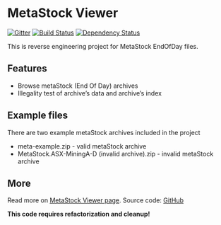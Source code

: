 # MetaStock Viewer

[![Gitter](https://badges.gitter.im/m-szalik/metastock-viewer.svg)](https://gitter.im/m-szalik/metastock-viewer?utm_source=badge&utm_medium=badge&utm_campaign=pr-badge&utm_content=body_badge)
[![Build Status](https://travis-ci.org/m-szalik/metastock-viewer.svg?branch=master)](https://travis-ci.org/m-szalik/metastock-viewer)
[![Dependency Status](https://www.versioneye.com/user/projects/56e2b3b6df573d00472cd271/badge.svg?style=flat)](https://www.versioneye.com/user/projects/56e2b3b6df573d00472cd271)

This is reverse engineering project for MetaStock EndOfDay files.

## Features

 * Browse metaStock (End Of Day) archives
 * Illegality test of archive’s data and archive’s index

## Example files
There are two example metaStock archives included in the project

 * meta-example.zip - valid metaStock archive
 * MetaStock.ASX-MiningA-D (invalid archive).zip - invalid metaStock archive

## More

Read more on [MetaStock Viewer page](http://jsoftware.org/metastock).
Source code: [GitHub](https://github.com/m-szalik/metastock-viewer)

**This code requires refactorization and cleanup!** 


